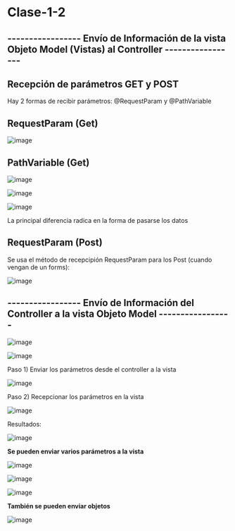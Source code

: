 # Clase-1-2

## ----------------- Envío de Información de la vista Objeto Model (Vistas) al Controller -----------------

## Recepción de parámetros GET y POST

Hay 2 formas de recibir parámetros: @RequestParam y @PathVariable

## RequestParam (Get)

![image](https://github.com/SergioABS-GTICS/Clase-1-2/assets/154263057/e00be58f-cd73-43a4-b048-11f564f62c4a)

## PathVariable (Get)

![image](https://github.com/SergioABS-GTICS/Clase-1-2/assets/154263057/ef1cb5eb-2818-4867-8533-c30ab09e3b24)

![image](https://github.com/SergioABS-GTICS/Clase-1-2/assets/154263057/fd0286d5-950e-4928-8ee2-ac48e3cfe4a7)

![image](https://github.com/SergioABS-GTICS/Clase-1-2/assets/154263057/938e5eb2-3f51-422f-b945-e53c679762d8)

La principal diferencia radica en la forma de pasarse los datos 

## RequestParam (Post)

Se usa el método de recepcipión RequestParam para los Post (cuando vengan de un forms):

![image](https://github.com/SergioABS-GTICS/Clase-1-2/assets/154263057/5bdef896-9b66-4ae8-9150-f18205dc49b1)

## ----------------- Envío de Información del Controller a la vista Objeto Model -----------------

![image](https://github.com/SergioABS-GTICS/Clase-1-2/assets/154263057/b479ae65-50ae-49b6-8859-491d87c0475d)


![image](https://github.com/SergioABS-GTICS/Clase-1-2/assets/154263057/1406a6f2-3c7e-44c7-9a51-dfb495e8aa62)


Paso 1) Enviar los parámetros desde el controller a la vista

![image](https://github.com/SergioABS-GTICS/Clase-1-2/assets/154263057/91e87d3e-21b4-4a51-8926-1ec43afaf6ef)

Paso 2) Recepcionar los parámetros en la vista

![image](https://github.com/SergioABS-GTICS/Clase-1-2/assets/154263057/9ae41a82-2663-4e1e-9f05-120765e39380)

Resultados:

![image](https://github.com/SergioABS-GTICS/Clase-1-2/assets/154263057/c7c28c20-13d3-4a68-932c-b1ea885fccf1)

**Se pueden enviar varios parámetros a la vista**

![image](https://github.com/SergioABS-GTICS/Clase-1-2/assets/154263057/37cad46d-8e66-46c5-bf78-b55739ad3680)

![image](https://github.com/SergioABS-GTICS/Clase-1-2/assets/154263057/f7c1c92a-fb7b-477a-a24a-73dd01fbaf56)

![image](https://github.com/SergioABS-GTICS/Clase-1-2/assets/154263057/e505b2b2-8dc7-45a7-9655-bec1ef7521d7)

**También se pueden enviar objetos**

![image](https://github.com/SergioABS-GTICS/Clase-1-2/assets/154263057/679c34b8-b3ec-41d3-a2c2-2b5d900a1800)










